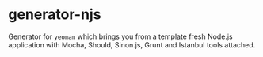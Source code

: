 # generator-njs

Generator for `yeoman` which brings you from a template fresh Node.js application with Mocha, Should, Sinon.js, Grunt and Istanbul tools attached.